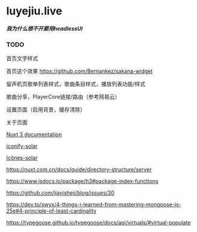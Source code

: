 # luyejiu.live

***我为什么想不开要用headlessUI***

### TODO

首页文字样式

首页这个效果 https://github.com/Bernankez/sakana-widget

留声机页歌单列表样式，歌曲条目样式，播放列表功能/样式

歌曲分享，PlayerCore链接/路由（参考网易云）

设置页面（启用背景，缓存清除）

关于页面

[Nuxt 3 documentation](https://nuxt.com/docs/getting-started/introduction)

[iconify-solar](https://icon-sets.iconify.design/solar)

[Icônes-solar](https://icones.netlify.app/collection/solar)

https://nuxt.com.cn/docs/guide/directory-structure/server

https://www.jsdocs.io/package/h3#package-index-functions

https://github.com/jiayisheji/blog/issues/30

https://dev.to/swyx/4-things-i-learned-from-mastering-mongoose-js-25e#4-principle-of-least-cardinality

https://typegoose.github.io/typegoose/docs/api/virtuals/#virtual-populate